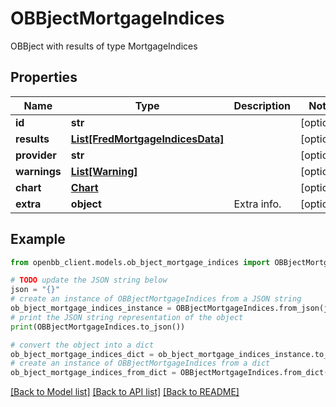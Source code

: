 # OBBjectMortgageIndices

OBBject with results of type MortgageIndices

## Properties

Name | Type | Description | Notes
------------ | ------------- | ------------- | -------------
**id** | **str** |  | [optional] 
**results** | [**List[FredMortgageIndicesData]**](FredMortgageIndicesData.md) |  | [optional] 
**provider** | **str** |  | [optional] 
**warnings** | [**List[Warning]**](Warning.md) |  | [optional] 
**chart** | [**Chart**](Chart.md) |  | [optional] 
**extra** | **object** | Extra info. | [optional] 

## Example

```python
from openbb_client.models.ob_bject_mortgage_indices import OBBjectMortgageIndices

# TODO update the JSON string below
json = "{}"
# create an instance of OBBjectMortgageIndices from a JSON string
ob_bject_mortgage_indices_instance = OBBjectMortgageIndices.from_json(json)
# print the JSON string representation of the object
print(OBBjectMortgageIndices.to_json())

# convert the object into a dict
ob_bject_mortgage_indices_dict = ob_bject_mortgage_indices_instance.to_dict()
# create an instance of OBBjectMortgageIndices from a dict
ob_bject_mortgage_indices_from_dict = OBBjectMortgageIndices.from_dict(ob_bject_mortgage_indices_dict)
```
[[Back to Model list]](../README.md#documentation-for-models) [[Back to API list]](../README.md#documentation-for-api-endpoints) [[Back to README]](../README.md)


